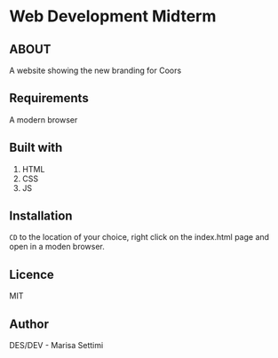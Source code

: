 # Web Development Midterm

## ABOUT

A website showing the new branding for Coors

## Requirements 

A modern browser

## Built with

1. HTML
2. CSS
3. JS

## Installation

`CD` to the location of your choice, right click on the index.html page and open in a moden browser.

## Licence 

MIT

## Author

DES/DEV - Marisa Settimi